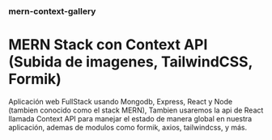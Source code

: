 ### mern-context-gallery
# MERN Stack con Context API (Subida de imagenes, TailwindCSS, Formik)

Aplicación web FullStack usando Mongodb, Express, React y Node (tambien conocido como el stack MERN), Tambien usaremos la api de React llamada Context API para manejar el estado de manera global en nuestra aplicación, ademas de modulos como formik, axios, tailwindcss, y más.